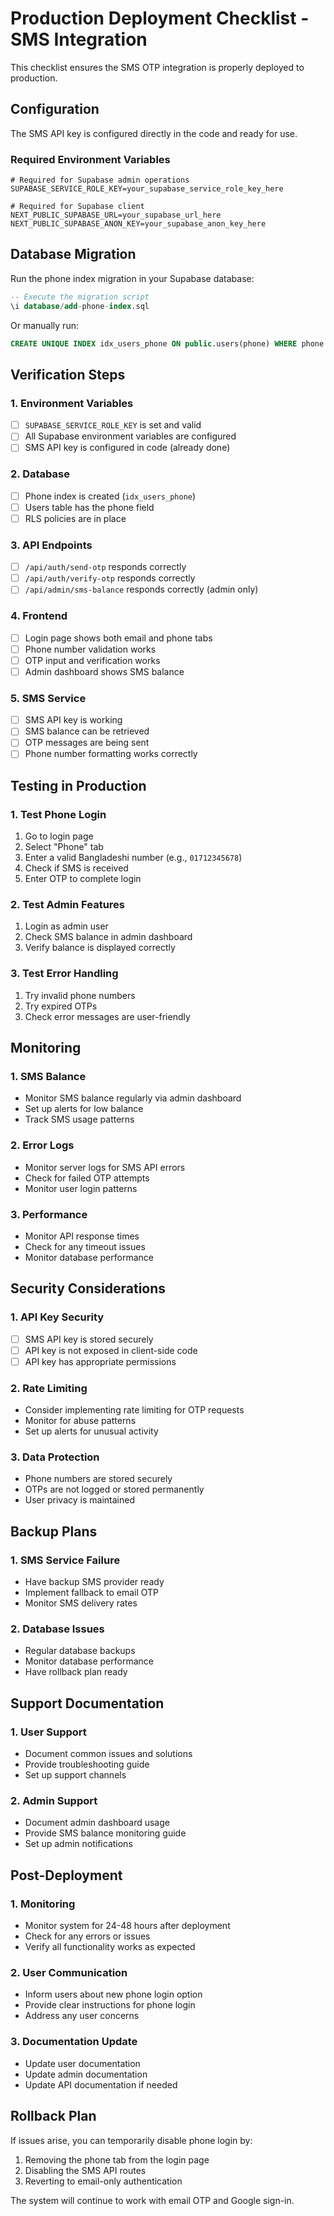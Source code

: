 # Production Deployment Checklist - SMS Integration

This checklist ensures the SMS OTP integration is properly deployed to production.

## Configuration

The SMS API key is configured directly in the code and ready for use.

### Required Environment Variables

```env
# Required for Supabase admin operations
SUPABASE_SERVICE_ROLE_KEY=your_supabase_service_role_key_here

# Required for Supabase client
NEXT_PUBLIC_SUPABASE_URL=your_supabase_url_here
NEXT_PUBLIC_SUPABASE_ANON_KEY=your_supabase_anon_key_here
```

## Database Migration

Run the phone index migration in your Supabase database:

```sql
-- Execute the migration script
\i database/add-phone-index.sql
```

Or manually run:
```sql
CREATE UNIQUE INDEX idx_users_phone ON public.users(phone) WHERE phone IS NOT NULL;
```

## Verification Steps

### 1. Environment Variables
- [ ] `SUPABASE_SERVICE_ROLE_KEY` is set and valid
- [ ] All Supabase environment variables are configured
- [ ] SMS API key is configured in code (already done)

### 2. Database
- [ ] Phone index is created (`idx_users_phone`)
- [ ] Users table has the phone field
- [ ] RLS policies are in place

### 3. API Endpoints
- [ ] `/api/auth/send-otp` responds correctly
- [ ] `/api/auth/verify-otp` responds correctly
- [ ] `/api/admin/sms-balance` responds correctly (admin only)

### 4. Frontend
- [ ] Login page shows both email and phone tabs
- [ ] Phone number validation works
- [ ] OTP input and verification works
- [ ] Admin dashboard shows SMS balance

### 5. SMS Service
- [ ] SMS API key is working
- [ ] SMS balance can be retrieved
- [ ] OTP messages are being sent
- [ ] Phone number formatting works correctly

## Testing in Production

### 1. Test Phone Login
1. Go to login page
2. Select "Phone" tab
3. Enter a valid Bangladeshi number (e.g., `01712345678`)
4. Check if SMS is received
5. Enter OTP to complete login

### 2. Test Admin Features
1. Login as admin user
2. Check SMS balance in admin dashboard
3. Verify balance is displayed correctly

### 3. Test Error Handling
1. Try invalid phone numbers
2. Try expired OTPs
3. Check error messages are user-friendly

## Monitoring

### 1. SMS Balance
- Monitor SMS balance regularly via admin dashboard
- Set up alerts for low balance
- Track SMS usage patterns

### 2. Error Logs
- Monitor server logs for SMS API errors
- Check for failed OTP attempts
- Monitor user login patterns

### 3. Performance
- Monitor API response times
- Check for any timeout issues
- Monitor database performance

## Security Considerations

### 1. API Key Security
- [ ] SMS API key is stored securely
- [ ] API key is not exposed in client-side code
- [ ] API key has appropriate permissions

### 2. Rate Limiting
- Consider implementing rate limiting for OTP requests
- Monitor for abuse patterns
- Set up alerts for unusual activity

### 3. Data Protection
- Phone numbers are stored securely
- OTPs are not logged or stored permanently
- User privacy is maintained

## Backup Plans

### 1. SMS Service Failure
- Have backup SMS provider ready
- Implement fallback to email OTP
- Monitor SMS delivery rates

### 2. Database Issues
- Regular database backups
- Monitor database performance
- Have rollback plan ready

## Support Documentation

### 1. User Support
- Document common issues and solutions
- Provide troubleshooting guide
- Set up support channels

### 2. Admin Support
- Document admin dashboard usage
- Provide SMS balance monitoring guide
- Set up admin notifications

## Post-Deployment

### 1. Monitoring
- Monitor system for 24-48 hours after deployment
- Check for any errors or issues
- Verify all functionality works as expected

### 2. User Communication
- Inform users about new phone login option
- Provide clear instructions for phone login
- Address any user concerns

### 3. Documentation Update
- Update user documentation
- Update admin documentation
- Update API documentation if needed

## Rollback Plan

If issues arise, you can temporarily disable phone login by:

1. Removing the phone tab from the login page
2. Disabling the SMS API routes
3. Reverting to email-only authentication

The system will continue to work with email OTP and Google sign-in. 